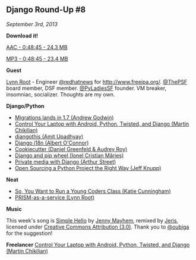 ## Django Round-Up #8

*September 3rd, 2013*

**Download it!**

[AAC - 0:48:45 - 24.3 MB](http://dfefdba4b8432e779112-ebcd017d16300157e1980295b6e28ad8.r84.cf1.rackcdn.com/Django%20Round-Up%208.m4a)

[MP3 - 0:48:45 - 23.4 MB](http://dfefdba4b8432e779112-ebcd017d16300157e1980295b6e28ad8.r84.cf1.rackcdn.com/Django%20Round-Up%208.mp3)

**Guest**

[Lynn Root](https://twitter.com/roguelynn) - Engineer [@redhatnews](https://twitter.com/redhatnews) for http://www.freeipa.org/. [@ThePSF](https://twitter.com/ThePSF) board member, DSF member. [@PyLadiesSF](https://twitter.com/PyLadiesSF) founder. VM breaker, insomniac, socializer. Thoughts are my own.

**Django/Python**

* [Migrations lands in 1.7 (Andrew Godwin)](https://github.com/django/django/commit/9aa358cedd1ad93c0f4c20700db7016651dc0598)
* [Control Your Laptop with Android, Python, Twisted, and Django (Martin Chikilian)](http://www.toptal.com/android/control-your-laptop-with-android-python-twisted-and-django)
* [djangothis (Amit Upadhyay)](https://github.com/amitu/djangothis)
* [Django i18n (Albert O'Connor)](http://albertoconnor.ca/blog/2013/Aug/19/django-i18n)
* [Cookiecutter (Daniel Greenfeld & Audrey Roy)](http://pydanny.com/cookie-project-templates-made-easy.html)
* [Django and pip wheel (Ionel Cristian Mărieș)](http://blog.ionelmc.ro/2013/08/26/django-pip-wheel/)
* [Private media with Django (Arthur Street)](http://racingtadpole.com/blog/private-media-with-django/)
* [Open Sourcing a Python Project the Right Way (Jeff Knupp)](http://www.jeffknupp.com/blog/2013/08/16/open-sourcing-a-python-project-the-right-way/)

**Neat**

* [So, You Want to Run a Young Coders Class (Katie Cunningham)](http://programming.oreilly.com/2013/08/so-you-want-to-run-a-young-coders-class.html)
* [PRISM-as-a-service (Lynn Root)](http://www.roguelynn.com/prism/)

**Music**

This week's song is [Simple Hello](http://dig.ccmixter.org/dig?dig-lic=safe&dig-query=%22Simple%20Hello%22%20-KungFu) by [Jenny Mayhem](http://www.jennymayhem.ca/), remixed by [Jeris](http://ccmixter.org/people/VJ_Memes/profile), licensed under [Creative Commons Attribution (3.0)](http://creativecommons.org/licenses/by/3.0/). Thank you to [@oubiga](https://github.com/oubiga) for the suggestion!

**Freelancer**
[Control Your Laptop with Android, Python, Twisted, and Django (Martin Chikilian)](http://www.fieldengineer.com)
